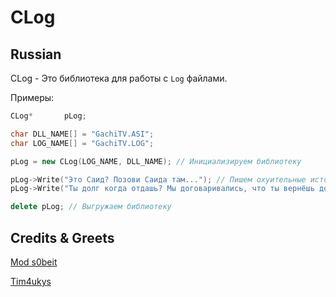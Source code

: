 # CLog

## Russian
CLog - Это библиотека для работы с `Log` файлами. 

Примеры:
```cpp
CLog*       pLog;

char DLL_NAME[] = "GachiTV.ASI";
char LOG_NAME[] = "GachiTV.LOG";

pLog = new CLog(LOG_NAME, DLL_NAME); // Инициализируем библиотеку  

pLog->Write("Это Саид? Позови Саида там..."); // Пишем охуительные истории...
pLog->Write("Ты долг когда отдашь? Мы договаривались, что ты вернёшь долг у Отеля..."); 

delete pLog; // Выгружаем библиотеку
```

## Credits & Greets
[Mod s0beit](https://github.com/BlastHackNet/mod_s0beit_sa-1)

[Tim4ukys](vk.com/tim4ukys)
